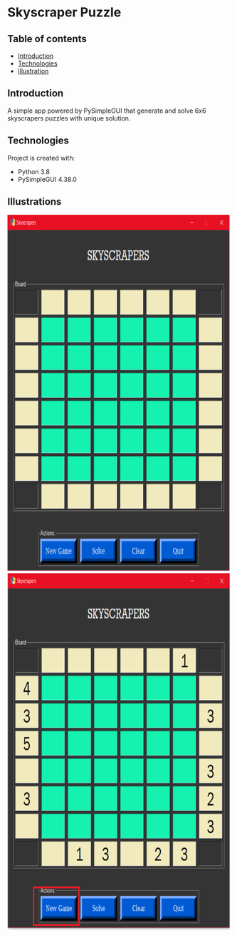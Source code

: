# Skyscraper Puzzle

## Table of contents
* [Introduction](#introduction)
* [Technologies](#technologies)
* [Illustration](#illustration)


## Introduction

A simple app powered by PySimpleGUI that generate and solve 6x6 skyscrapers puzzles with unique solution.


## Technologies
Project is created with:
* Python 3.8
* PySimpleGUI 4.38.0

## Illustrations

<img src="./images/screenshot1.png" width="500" height="800">
<img src="./images/screenshot2.png" width="500" height="800">

